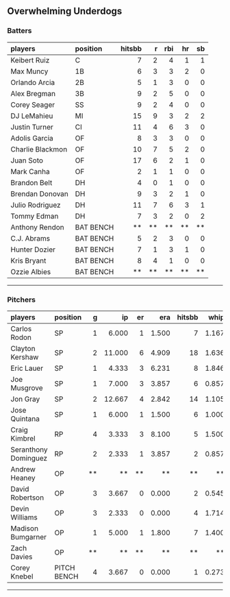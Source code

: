 ## Overwhelming Underdogs

### Batters

 
|players          |position  | hitsbb|  r| rbi| hr| sb| 
|:----------------|:---------|------:|--:|---:|--:|--:| 
|Keibert Ruiz     |C         |      7|  2|   4|  1|  1| 
|Max Muncy        |1B        |      6|  3|   3|  2|  0| 
|Orlando Arcia    |2B        |      5|  1|   3|  0|  0| 
|Alex Bregman     |3B        |      9|  2|   5|  0|  0| 
|Corey Seager     |SS        |      9|  2|   4|  0|  0| 
|DJ LeMahieu      |MI        |     15|  9|   3|  2|  2| 
|Justin Turner    |CI        |     11|  4|   6|  3|  0| 
|Adolis Garcia    |OF        |      8|  3|   3|  0|  0| 
|Charlie Blackmon |OF        |     10|  7|   5|  2|  0| 
|Juan Soto        |OF        |     17|  6|   2|  1|  0| 
|Mark Canha       |OF        |      2|  1|   1|  0|  0| 
|Brandon Belt     |DH        |      4|  0|   1|  0|  0| 
|Brendan Donovan  |DH        |      9|  3|   2|  1|  0| 
|Julio Rodriguez  |DH        |     11|  7|   6|  3|  1| 
|Tommy Edman      |DH        |      7|  3|   2|  0|  2| 
|Anthony Rendon   |BAT BENCH |     **| **|  **| **| **| 
|C.J. Abrams      |BAT BENCH |      5|  2|   3|  0|  0| 
|Hunter Dozier    |BAT BENCH |      7|  1|   3|  1|  0| 
|Kris Bryant      |BAT BENCH |      8|  4|   1|  0|  0| 
|Ozzie Albies     |BAT BENCH |     **| **|  **| **| **| 

* * *

### Pitchers

 
|players              |position    |  g|     ip| er|   era| hitsbb|  whip| so|  w| sv| 
|:--------------------|:-----------|--:|------:|--:|-----:|------:|-----:|--:|--:|--:| 
|Carlos Rodon         |SP          |  1|  6.000|  1| 1.500|      7| 1.167|  4|  1|  0| 
|Clayton Kershaw      |SP          |  2| 11.000|  6| 4.909|     18| 1.636| 12|  0|  0| 
|Eric Lauer           |SP          |  1|  4.333|  3| 6.231|      8| 1.846|  3|  0|  0| 
|Joe Musgrove         |SP          |  1|  7.000|  3| 3.857|      6| 0.857| 10|  0|  0| 
|Jon Gray             |SP          |  2| 12.667|  4| 2.842|     14| 1.105| 15|  1|  0| 
|Jose Quintana        |SP          |  1|  6.000|  1| 1.500|      6| 1.000|  6|  0|  0| 
|Craig Kimbrel        |RP          |  4|  3.333|  3| 8.100|      5| 1.500|  6|  1|  1| 
|Seranthony Dominguez |RP          |  2|  2.333|  1| 3.857|      2| 0.857|  4|  0|  0| 
|Andrew Heaney        |OP          | **|     **| **|    **|     **|    **| **| **| **| 
|David Robertson      |OP          |  3|  3.667|  0| 0.000|      2| 0.545|  4|  1|  2| 
|Devin Williams       |OP          |  3|  2.333|  0| 0.000|      4| 1.714|  6|  0|  0| 
|Madison Bumgarner    |OP          |  1|  5.000|  1| 1.800|      7| 1.400|  4|  0|  0| 
|Zach Davies          |OP          | **|     **| **|    **|     **|    **| **| **| **| 
|Corey Knebel         |PITCH BENCH |  4|  3.667|  0| 0.000|      1| 0.273|  5|  0|  0| 


* * *


